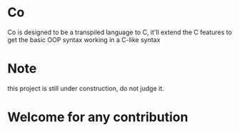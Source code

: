 # Co 
Co is designed to be a transpiled language to C, it'll extend the C features to get the basic OOP syntax working in a C-like syntax

# Note
this project is still under construction, do not judge it.

# Welcome for any contribution